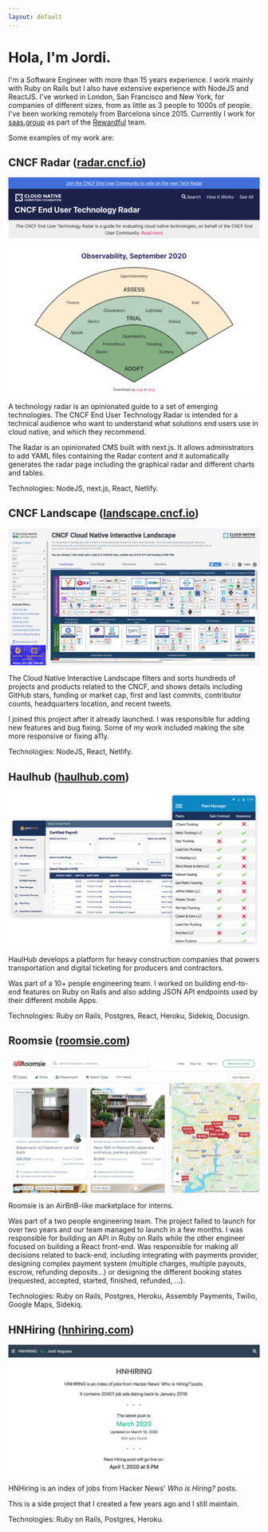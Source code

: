 ```yaml
---
layout: default
---
```


# Hola, I'm Jordi.

I'm a Software Engineer with more than 15 years experience. I work mainly with Ruby on Rails but I also have 
extensive experience with NodeJS and ReactJS. I've worked in London, San Francisco and New York, for companies of 
different sizes, from as little as 3 people to 1000s of people. I've been working remotely from Barcelona since 2015.
Currently I work for [saas.group](https://saas.group) as part of the [Rewardful](https://rewardful.com) team.

Some examples of my work are:

## CNCF Radar ([radar.cncf.io](https://radar.cncf.io))

![CNCF Raaar](assets/img/home/radar.png)

A technology radar is an opinionated guide to a set of emerging technologies. The CNCF End User Technology Radar is intended for a technical audience who want to understand what solutions end users use in cloud native, and which they recommend.

The Radar is an opinionated CMS built with next.js. It allows administrators to add YAML files containing the Radar content and it automatically generates the radar page including the graphical radar and different charts and tables.

Technologies: NodeJS, next.js, React, Netlify.

## CNCF Landscape ([landscape.cncf.io](https://landscape.cncf.io))

![CNCF landscape](assets/img/home/landscape.png)

The Cloud Native Interactive Landscape filters and sorts hundreds of projects and products related to the CNCF, and shows details including GitHub stars, funding or market cap, first and last commits, contributor counts, headquarters location, and recent tweets.

I joined this project after it already launched. I was responsible for adding new features and bug fixing. Some of my work included making the site more responsive or fixing a11y.

Technologies: NodeJS, React, Netlify.

## Haulhub ([haulhub.com](https://haulhub.com))

![Haulhub](assets/img/home/haulhub.png)

HaulHub develops a platform for heavy construction companies that powers transportation and digital ticketing for producers and contractors.

Was part of a 10+ people engineering team. I worked on building end-to-end features on Ruby on Rails and also adding JSON API endpoints used by their different mobile Apps.

Technologies: Ruby on Rails, Postgres, React, Heroku, Sidekiq, Docusign.

## Roomsie ([roomsie.com](https://roomsie.com))

![Roomsie](assets/img/home/roomsie.png)

Roomsie is an AirBnB-like marketplace for interns.

Was part of a two people engineering team. The project failed to launch for over two years and our team managed to launch in a few months. I was responsible for building an API in Ruby on Rails while the other engineer focused on building a React front-end. Was responsible for making all decisions related to back-end, including integrating with payments provider, designing complex payment system (multiple charges, multiple payouts, escrow, refunding deposits...) or designing the different booking states (requested, accepted, started, finished, refunded, ...).

Technologies: Ruby on Rails, Postgres, Heroku, Assembly Payments, Twilio, Google Maps, Sidekiq.

## HNHiring ([hnhiring.com](https://hnhiring.com))

![HNHiring](assets/img/home/hnhiring.png)

HNHiring is an index of jobs from Hacker News' _Who is Hiring?_ posts.

This is a side project that I created a few years ago and I still maintain.

Technologies: Ruby on Rails, Postgres, Heroku.
